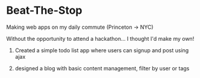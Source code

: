 # Beat-The-Stop
Making web apps on my daily commute (Princeton -> NYC)

Without the opportunity to attend a hackathon... I thought I'd make my own!

1) Created a simple todo list app where users can signup and post using ajax

2) designed a blog with basic content management, filter by user or tags
